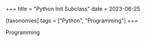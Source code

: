+++
title = "Python Init Subclass"
date = 2023-06-25

[taxonomies]
tags = ["Python", "Programming"]
+++

Programming

<!-- more -->